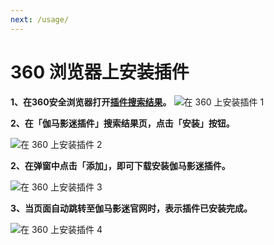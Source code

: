 ```yaml
---
next: /usage/
---
```


# 360 浏览器上安装插件


**1、在360安全浏览器打开[插件搜索结果](https://ext.se.360.cn/webstore/search/%E4%BC%BD%E9%A9%AC%E5%BD%B1%E8%BF%B7%E6%8F%92%E4%BB%B6)。**
![在 360 上安装插件 1](/assets/install.360.1.png)

**2、在「伽马影迷插件」搜索结果页，点击「安装」按钮。**

![在 360 上安装插件 2](/assets/install.360.2.jpg)

**2、在弹窗中点击「添加」，即可下载安装伽马影迷插件。**

![在 360 上安装插件 3](/assets/install.360.3.png)

**3、当页面自动跳转至伽马影迷官网时，表示插件已安装完成。**

![在 360 上安装插件 4](/assets/install.360.4.png)


